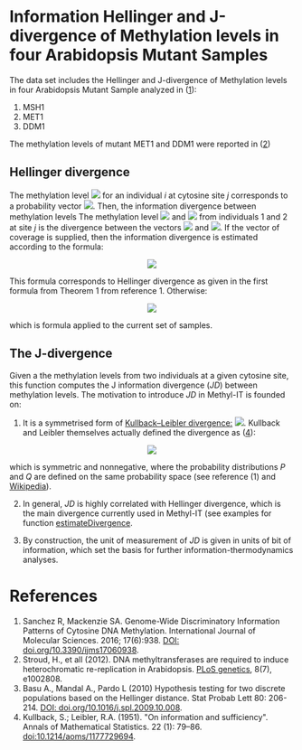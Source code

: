 # Information Hellinger and J-divergence of Methylation levels in four Arabidopsis Mutant Samples
The data set includes the Hellinger and J-divergence of Methylation levels in four Arabidopsis Mutant Sample analyzed
in (<a href="#1">1</a>): 
1. MSH1
2. MET1
3. DDM1

The methylation levels of mutant MET1 and DDM1 were reported in (<a href="#2">2</a>)


## Hellinger divergence

The methylation level <img src="https://render.githubusercontent.com/render/math?math=p_{ij}"> for an individual _i_ at
cytosine site _j_ corresponds to a probability vector 
<img src="https://render.githubusercontent.com/render/math?math=p^{ij}=(p_{ij},1 - p_{ij})">. 
Then, the information divergence between methylation levels
The methylation level <img src="https://render.githubusercontent.com/render/math?math=p^1j"> and
<img src="https://render.githubusercontent.com/render/math?math=p^2j"> from individuals 1 and 2 at site _j_
is the divergence between the vectors 
<img src="https://render.githubusercontent.com/render/math?math=p^1j = (p_{1j}, 1 - p_{1j})"> and 
<img src="https://render.githubusercontent.com/render/math?math=p^1j = (p_{2j}, 1 - p_{2j})">.
If the vector of coverage is supplied, then the information divergence is estimated according to the formula:

<div align="center"><img src="https://render.githubusercontent.com/render/math?math=HD = \dfrac{2 (n_1 %2B 1) (n_2  %2B 1)}{n_1  %2B n_2 %2B 2} ((\sqrt(p_{1j}) - \sqrt(p_{2j}))^2  %2B (\sqrt(1 - p_{1j}) - \sqrt(1 - p_{2j}))^2)"></div>

This formula corresponds to Hellinger divergence as given in the first
formula from Theorem 1 from reference 1. Otherwise:

<div align="center"><img src="https://render.githubusercontent.com/render/math?math=HD = (\sqrt(p_{1j}) - \sqrt(p_{2j}))^2  %2B (\sqrt(1 - p_{1j}) - \sqrt(1 - p_{2j}))^2"></div>

which is formula applied to the current set of samples.

## The J-divergence 

Given a the methylation levels from two individuals at a given
cytosine site, this function computes the J information divergence
(_JD_) between methylation levels. The motivation to introduce
_JD_ in Methyl-IT is founded on:

1. It is a symmetrised form of [Kullback–Leibler divergence:](https://is.gd/oS8Bwv) 
<img src="https://render.githubusercontent.com/render/math?math=D_{KL}(P || Q)">. 
Kullback and Leibler themselves actually defined the divergence as (<a href="#4">4</a>): 

<div align="center"><img src="https://render.githubusercontent.com/render/math?math=JD=D_{KL}(P || Q) %2B D_{KL}(Q || P)"></div>

which is symmetric and nonnegative, where the probability distributions
_P_ and _Q_ are defined on the same probability space
(see reference (1) and [Wikipedia](https://is.gd/oS8Bwv)).

2. In general, _JD_ is highly correlated with Hellinger divergence, 
which is the main divergence currently used in Methyl-IT (see examples for function 
[estimateDivergence](https://genomaths.github.io/methylit/reference/estimateDivergence.html).

3. By construction, the unit of measurement of _JD_ is given in units of bit of information, 
which set the basis for further information-thermodynamics analyses.


# References
1. <a name="1"></a>Sanchez R, Mackenzie SA. Genome-Wide Discriminatory Information Patterns of Cytosine DNA Methylation. International Journal of Molecular Sciences. 2016; 17(6):938. <a href="https://doi.org/10.3390/ijms17060938">DOI: doi.org/10.3390/ijms17060938</a>. 
2. <a name="2"></a>Stroud, H., et all (2012). DNA methyltransferases are required to induce heterochromatic re-replication in Arabidopsis. 
<a href="https://journals.plos.org/plosgenetics/article?id=10.1371/journal.pgen.1002808">PLoS genetics</a>, 8(7), e1002808.
4. Basu  A., Mandal  A., Pardo L (2010) Hypothesis testing for two discrete populations based on the Hellinger distance. Stat Probab Lett 80: 206-214. 
<a href="https://doi.org/10.1016/j.spl.2009.10.008">DOI: doi.org/10.1016/j.spl.2009.10.008</a>.
6. <a name="2"></a>Kullback, S.; Leibler, R.A. (1951). "On information and sufficiency". Annals of Mathematical Statistics. 22 (1): 79–86. <a href="https://projecteuclid.org/journals/annals-of-mathematical-statistics/volume-22/issue-1/On-Information-and-Sufficiency/10.1214/aoms/1177729694.full#:~:text=10.1214/aoms/1177729694">doi:10.1214/aoms/1177729694</a>.


